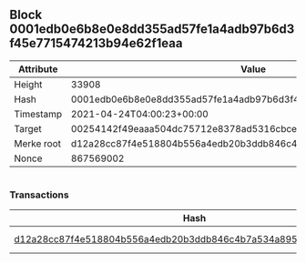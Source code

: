 ## Block 0001edb0e6b8e0e8dd355ad57fe1a4adb97b6d3f45e7715474213b94e62f1eaa

Attribute | Value
--- | ---
Height | 33908
Hash | 0001edb0e6b8e0e8dd355ad57fe1a4adb97b6d3f45e7715474213b94e62f1eaa
Timestamp | 2021-04-24T04:00:23+00:00
Target | 00254142f49eaaa504dc75712e8378ad5316cbcead634704b3734b6271167cc4
Merke root | d12a28cc87f4e518804b556a4edb20b3ddb846c4b7a534a89564b82af1e8ab86
Nonce | 867569002

```

```

### Transactions

Hash | Amount
--- | ---
[d12a28cc87f4e518804b556a4edb20b3ddb846c4b7a534a89564b82af1e8ab86](d12a28cc87f4e518804b556a4edb20b3ddb846c4b7a534a89564b82af1e8ab86.md) | 10.00000000 SKEPTI 
